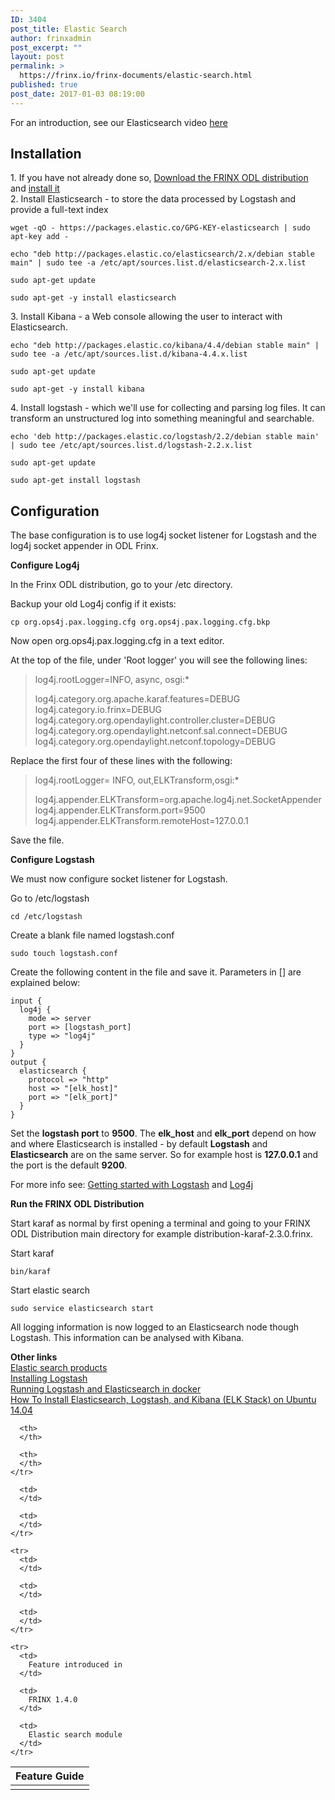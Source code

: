 ```yaml
---
ID: 3404
post_title: Elastic Search
author: frinxadmin
post_excerpt: ""
layout: post
permalink: >
  https://frinx.io/frinx-documents/elastic-search.html
published: true
post_date: 2017-01-03 08:19:00
---
```

For an introduction, see our Elasticsearch video [here][1]

## Installation

1\. If you have not already done so, [Download the FRINX ODL distribution][2] and [install it][3]  
2\. Install Elasticsearch - to store the data processed by Logstash and provide a full-text index

    wget -qO - https://packages.elastic.co/GPG-KEY-elasticsearch | sudo apt-key add -
    
    echo "deb http://packages.elastic.co/elasticsearch/2.x/debian stable main" | sudo tee -a /etc/apt/sources.list.d/elasticsearch-2.x.list
    
    sudo apt-get update
    
    sudo apt-get -y install elasticsearch
    

3\. Install Kibana - a Web console allowing the user to interact with Elasticsearch.

    echo "deb http://packages.elastic.co/kibana/4.4/debian stable main" | sudo tee -a /etc/apt/sources.list.d/kibana-4.4.x.list
    
    sudo apt-get update
    
    sudo apt-get -y install kibana
    

4\. Install logstash - which we'll use for collecting and parsing log files. It can transform an unstructured log into something meaningful and searchable.

    echo 'deb http://packages.elastic.co/logstash/2.2/debian stable main' | sudo tee /etc/apt/sources.list.d/logstash-2.2.x.list
    
    sudo apt-get update
    
    sudo apt-get install logstash
    

## Configuration

The base configuration is to use log4j socket listener for Logstash and the log4j socket appender in ODL Frinx.

**Configure Log4j**

In the Frinx ODL distribution, go to your /etc directory.

Backup your old Log4j config if it exists:

    cp org.ops4j.pax.logging.cfg org.ops4j.pax.logging.cfg.bkp
    

Now open org.ops4j.pax.logging.cfg in a text editor.

At the top of the file, under 'Root logger' you will see the following lines:

> log4j.rootLogger=INFO, async, osgi:*
> 
> log4j.category.org.apache.karaf.features=DEBUG log4j.category.io.frinx=DEBUG log4j.category.org.opendaylight.controller.cluster=DEBUG log4j.category.org.opendaylight.netconf.sal.connect=DEBUG log4j.category.org.opendaylight.netconf.topology=DEBUG

Replace the first four of these lines with the following:

> log4j.rootLogger= INFO, out,ELKTransform,osgi:*
> 
> log4j.appender.ELKTransform=org.apache.log4j.net.SocketAppender log4j.appender.ELKTransform.port=9500 log4j.appender.ELKTransform.remoteHost=127.0.0.1

Save the file.

**Configure Logstash**

We must now configure socket listener for Logstash.

Go to /etc/logstash

    cd /etc/logstash
    

Create a blank file named logstash.conf

    sudo touch logstash.conf
    

Create the following content in the file and save it. Parameters in [] are explained below:

    input {
      log4j {
        mode => server
        port => [logstash_port]
        type => "log4j"
      }
    }
    output {
      elasticsearch {
        protocol => "http"
        host => "[elk_host]"
        port => "[elk_port]"
      }
    }
    

Set the **logstash port** to **9500**. The **elk_host** and **elk_port** depend on how and where Elasticsearch is installed - by default **Logstash** and **Elasticsearch** are on the same server. So for example host is **127\.0.0.1** and the port is the default **9200**.

For more info see: [Getting started with Logstash][4] and [Log4j][5]

**Run the FRINX ODL Distribution**

Start karaf as normal by first opening a terminal and going to your FRINX ODL Distribution main directory for example distribution-karaf-2.3.0.frinx.

Start karaf

    bin/karaf
    

Start elastic search

    sudo service elasticsearch start
    

All logging information is now logged to an Elasticsearch node though Logstash. This information can be analysed with Kibana.

**Other links**  
[Elastic search products][6]  
[Installing Logstash][7]  
[Running Logstash and Elasticsearch in docker][8]  
[How To Install Elasticsearch, Logstash, and Kibana (ELK Stack) on Ubuntu 14.04][9]

<table>
  <thead>
    <tr>
      <th>
        Feature Guide
      </th>
      
      <th>
      </th>
      
      <th>
      </th>
    </tr>
  </thead>
  
  <tbody>
    <tr>
      <td>
      </td>
      
      <td>
      </td>
      
      <td>
      </td>
    </tr>
    
    <tr>
      <td>
      </td>
      
      <td>
      </td>
      
      <td>
      </td>
    </tr>
    
    <tr>
      <td>
        Feature introduced in
      </td>
      
      <td>
        FRINX 1.4.0
      </td>
      
      <td>
        Elastic search module
      </td>
    </tr>
  </tbody>
</table>

 [1]: https://youtu.be/_nIIiZSh0Qs
 [2]: https://frinx.io//downloads/ "FRINX distribution"
 [3]: https://frinx.io/frinx-documents/running-frinx-odl-distribution-for-the-first-time.html
 [4]: https://www.elastic.co/guide/en/logstash/current/getting-started-with-logstash.html "Getting started with Logstash"
 [5]: https://www.elastic.co/guide/en/logstash/current/plugins-inputs-log4j.html "Log4j"
 [6]: https://www.elastic.co/products "Elastic search products"
 [7]: https://www.elastic.co/guide/en/logstash/current/installing-logstash.html "Installing Logstash"
 [8]: https://www.elastic.co/guide/en/logstash/current/docker.html "Running Logstash and Elastic Search in Docker"
 [9]: https://www.digitalocean.com/community/tutorials/how-to-install-elasticsearch-logstash-and-kibana-elk-stack-on-ubuntu-14-04 "How To Install Elasticsearch, Logstash, and Kibana (ELK Stack) on Ubuntu 14.04"